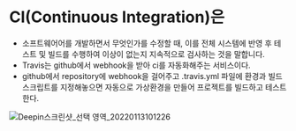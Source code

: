 # CI(Continuous Integration)은
- 소프트웨어어를 개발하면서 무엇인가를 수정할 때, 이를 전체 시스템에 반영 후 테스트 및 빌드를 수행하여 이상이 없는지 지속적으로 검사하는 것을 말합니다.
- Travis는 github에서 webhook을 받아 ci를 자동화해주는 서비스이다.
- github에서 repository에 webhook을 걸어주고 .travis.yml 파일에 환경과 빌드스크립트를 지정해놓으면
   자동으로 가상환경을 만들어 프로젝트를 빌드하고 테스트한다.
   
![Deepin스크린샷_선택 영역_20220113101226](https://user-images.githubusercontent.com/31919227/149248100-593f23bf-3acb-4f4e-964d-7aae2e45b52a.png)

